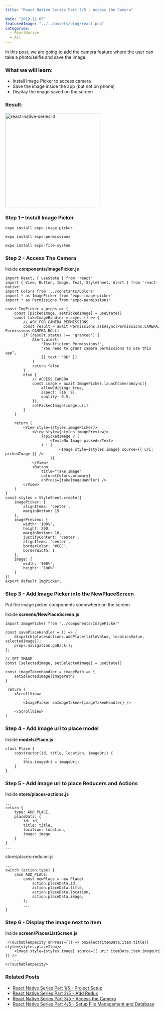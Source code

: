 ```yaml
---
title: "React Native Series Part 3/5 - Access the Camera"

date: "2019-12-05"
featuredImage: "../../assets/blog/react.png"
categories:
  - ReactNative
  - All
---
```


In this post, we are going to add the camera feature where the user can take a photo/selfie and save the image.


### What we will learn:
- Install Image Picker to access camera
- Save the image inside the app (but not on phone)
- Display the image saved on the screen


### Result:
<img src="../posts/2019-12-05-react-native-series-3.gif" alt="react-native-series-3" width="300"  /><br/>


### Step 1 – Install Image Picker

```expo install expo-image-picker```

```expo install expo-permissions```

```expo install expo-file-system```

### Step 2 - Access The Camera

Inside **components/ImagePicker.js**

```
import React, { useState } from 'react'
import { View, Button, Image, Text, StyleSheet, Alert } from 'react-native'
import Colors from '../constants/Colors'
import * as ImagePicker from 'expo-image-picker'
import * as Permissions from 'expo-permissions'

const ImgPicker = props => {
    const [pickedImage, setPickedImage] = useState()
    const takeImageHandler = async () => {
        // ASK FOR CAMERA PERMISSIONS
        const result = await Permissions.askAsync(Permissions.CAMERA, Permissions.CAMERA_ROLL)
        if (result.status !== 'granted') {
            Alert.alert(
                "Insufficient Permissions!",
                "You need to grant camera permissions to use this app",
                [{ text: "OK" }]
            )
            return false
        }
        else {
            // ACCESS CAMERA
            const image = await ImagePicker.launchCameraAsync({
                allowEditing: true,
                aspect: [16, 9],
                quality: 0.5,
            });
            setPickedImage(image.uri)
        }
    }

    return (
        <View style={styles.imagePicker}>
            <View style={styles.imagePreview}>
                {!pickedImage ? (
                    <Text>No Image picked</Text>
                ) : (
                        <Image style={styles.image} source={{ uri: pickedImage }} />
                    )}
            </View>
            <Button
                title="Take Image"
                color={Colors.primary}
                onPress={takeImageHandler} />
        </View>
    )
}
const styles = StyleSheet.create({
    imagePicker: {
        alignItems: 'center',
        marginBottom: 15
    },
    imagePreview: {
        width: '100%',
        height: 200,
        marginBottom: 10,
        justifyContent: 'center',
        alignItems: 'center',
        borderColor: '#CCC',
        borderWidth: 1
    },
    image: {
        width: '100%',
        height: '100%'
    }
})
export default ImgPicker;
```

### Step 3 - Add Image Picker into the NewPlaceScreen

Put the image picker components somewhere on the screen

Inside **screens/NewPlaceScreen.js**

```
import ImagePicker from '../components/ImagePicker'
   
const savePlaceHandler = () => {
    dispatch(placesActions.addPlace(titleValue, locationValue, selectedImage));
    props.navigation.goBack();
};

// SET IMAGE
const [selectedImage, setSelectedImage] = useState()

const imageTakenHandler = imagePath => {
    setSelectedImage(imagePath)
}
...
 return (
    <ScrollView>
        ...
        <ImagePicker onImageTaken={imageTakenHandler} />
        ...
    </ScrollView>
)
```

### Step 4 - Add image uri to place model

Inside **models/Place.js**

```
class Place {
    constructor(id, title, location, imageUri) {
        ...
        this.imageUri = imageUri;
    }
}
```

### Step 5 - Add image uri to place Reducers and Actions

Inside **store/places-actions.js**

```
...
return {
    type: ADD_PLACE,
    placeData: {
        id: id,
        title: title,
        location: location,
        image: image
    }
}
...
```

store/places-reducer.js

```
...
switch (action.type) {
    case ADD_PLACE:
        const newPlace = new Place(
            action.placeData.id,
            action.placeData.title,
            action.placeData.location,
            action.placeData.image,
        );
        ...
}
```

### Step 6 - Display the image next to item

Inside **screen/PlacesListScreen.js**

```
 <TouchableOpacity onPress={() => onSelect(itemData.item.title)} style={styles.placeItem}>
    <Image style={styles.image} source={{ uri: itemData.item.imageUri }} />
   ...
</TouchableOpacity>
```

### Related Posts

- [React Native Series Part 1/5 - Project Setup](http://localhost:8000/blog/react-native-series-1)
- [React Native Series Part 2/5 - Add Redux](http://localhost:8000/blog/react-native-series-2)
- [React Native Series Part 3/5 - Access the Camera](http://localhost:8000/blog/react-native-series-3)
- [React Native Series Part 4/5 - Setup File Management and Database](http://localhost:8000/blog/react-native-series-4)